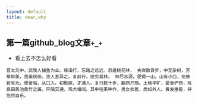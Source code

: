 ```yaml
---
layout: default
title: dear,why
---
```


## 第一篇github_blog文章`+_+`
	
  - 看上去不怎么好看
 
`晋太元中，武陵人捕鱼为业。缘溪行，忘路之远近。忽逢桃花林， 夹岸数百步，中无杂树，芳草鲜美，落英缤纷。渔人甚异之。复前行，欲穷其林。 林尽水源，便得一山，山有小口，仿佛若有光。便舍船，从口入。初极狭，才通人。复行数十步，豁然开朗。土地平旷，屋舍俨然，有良田美池桑竹之属。阡陌交通，鸡犬相闻。其中往来种作，男女衣着，悉如外人。黄发垂髫，并怡然自乐。 ` 
